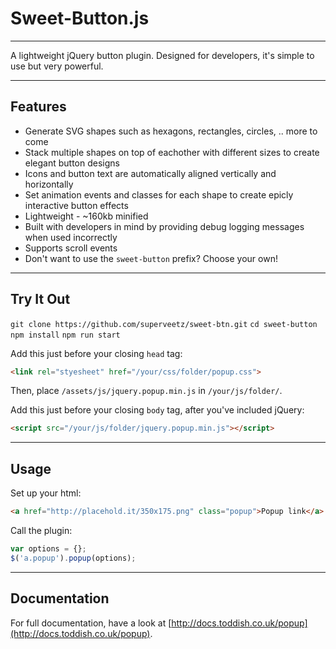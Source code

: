 # Sweet-Button.js

---

A lightweight jQuery button plugin. Designed for developers, it's simple to use but very powerful.

---

## Features

* Generate SVG shapes such as hexagons, rectangles, circles, .. more to come
* Stack multiple shapes on top of eachother with different sizes to create elegant button designs
* Icons and button text are automatically aligned vertically and horizontally
* Set animation events and classes for each shape to create epicly interactive button effects
* Lightweight - ~160kb minified
* Built with developers in mind by providing debug logging messages when used incorrectly
* Supports scroll events
* Don't want to use the `sweet-button` prefix? Choose your own!

---

## Try It Out

`git clone https://github.com/superveetz/sweet-btn.git`
`cd sweet-button`
`npm install`
`npm run start`

Add this just before your closing `head` tag:

```html
<link rel="styesheet" href="/your/css/folder/popup.css">
```

Then, place `/assets/js/jquery.popup.min.js` in `/your/js/folder/`.

Add this just before your closing `body` tag, after you've included jQuery:

```html
<script src="/your/js/folder/jquery.popup.min.js"></script>
```

---

## Usage

Set up your html:

```html
<a href="http://placehold.it/350x175.png" class="popup">Popup link</a>
```

Call the plugin:

```javascript
var options = {};
$('a.popup').popup(options);
```

---

## Documentation

For full documentation, have a look at [http://docs.toddish.co.uk/popup](http://docs.toddish.co.uk/popup).
